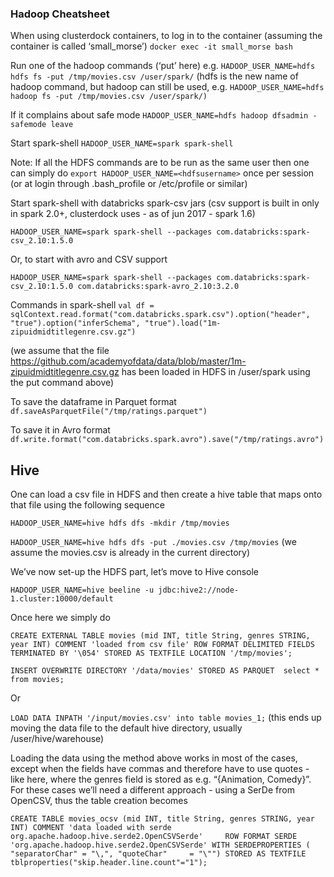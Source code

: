### Hadoop Cheatsheet
 
When using clusterdock containers, to log in to the container (assuming the container is called ‘small_morse’)
`docker exec -it small_morse bash`
 
Run one of the hadoop commands (‘put’ here) e.g.
`HADOOP_USER_NAME=hdfs hdfs fs -put /tmp/movies.csv /user/spark/`
(hdfs is the new name of hadoop command, but hadoop can still be used, e.g.
`HADOOP_USER_NAME=hdfs hadoop fs -put /tmp/movies.csv /user/spark/)`
 
If it complains about safe mode
`HADOOP_USER_NAME=hdfs hadoop dfsadmin -safemode leave`
 
Start spark-shell
`HADOOP_USER_NAME=spark spark-shell`
 
Note: If all the HDFS commands are to be run as the same user then one can simply do
`export HADOOP_USER_NAME=<hdfsusername>`
once per session (or at login through .bash_profile or /etc/profile or similar)
 
Start spark-shell with databricks spark-csv jars (csv support is built in only in spark 2.0+, clusterdock uses - as of jun 2017 - spark 1.6)
 
`HADOOP_USER_NAME=spark spark-shell --packages com.databricks:spark-csv_2.10:1.5.0`
 
Or, to start with avro and CSV support
 
`HADOOP_USER_NAME=spark spark-shell --packages com.databricks:spark-csv_2.10:1.5.0 com.databricks:spark-avro_2.10:3.2.0`
 
Commands in spark-shell
`val df = sqlContext.read.format("com.databricks.spark.csv").option("header", "true").option("inferSchema", "true").load("1m-zipuidmidtitlegenre.csv.gz")`
 
(we assume that the file https://github.com/academyofdata/data/blob/master/1m-zipuidmidtitlegenre.csv.gz has been loaded in HDFS in /user/spark using the put command above)
 
 
To save the dataframe in Parquet format
`df.saveAsParquetFile("/tmp/ratings.parquet")`
 
To save it in Avro format
`df.write.format("com.databricks.spark.avro").save("/tmp/ratings.avro")`
 
 
## Hive
 
One can load a csv file in HDFS and then create a hive table that maps onto that file using the following sequence
 
`HADOOP_USER_NAME=hive hdfs dfs -mkdir /tmp/movies`
 
`HADOOP_USER_NAME=hive hdfs dfs -put ./movies.csv /tmp/movies`
(we assume the movies.csv is already in the current directory)
 
We’ve now set-up the HDFS part, let’s move to Hive console
 
`HADOOP_USER_NAME=hive beeline -u jdbc:hive2://node-1.cluster:10000/default`
 
Once here we simply do
 
`CREATE EXTERNAL TABLE movies (mid INT, title String, genres STRING, year INT) COMMENT 'loaded from csv file' ROW FORMAT DELIMITED FIELDS TERMINATED BY '\054' STORED AS TEXTFILE LOCATION '/tmp/movies';`
 
`INSERT OVERWRITE DIRECTORY '/data/movies'
STORED AS PARQUET 
select * from movies;`
 
Or 
 
`LOAD DATA INPATH '/input/movies.csv' into table movies_1;`
(this ends up moving the data file to the default hive directory, usually /user/hive/warehouse)
 
Loading the data using the method above works in most of the cases, except when the fields have commas and therefore have to use quotes - like here, where the genres field is stored as e.g. “{Animation, Comedy}”. For these cases we’ll need a different approach - using a SerDe from OpenCSV, thus the table creation becomes
 
`CREATE TABLE movies_ocsv (mid INT, title String, genres STRING, year INT)
COMMENT 'data loaded with serde org.apache.hadoop.hive.serde2.OpenCSVSerde'    
ROW FORMAT SERDE 'org.apache.hadoop.hive.serde2.OpenCSVSerde'
WITH SERDEPROPERTIES ( "separatorChar" = "\,", "quoteChar"     = "\"")
STORED AS TEXTFILE tblproperties("skip.header.line.count"="1");`
